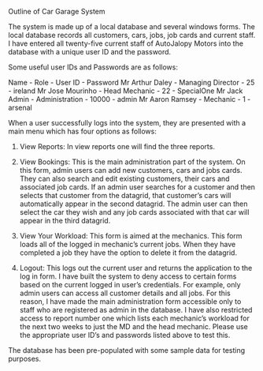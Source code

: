 Outline of Car Garage System

The system is made up of a local database and several windows forms. The local database records all customers, cars, jobs, job cards and current staff. I have entered all twenty-five current staff of AutoJalopy Motors into the database with a unique user ID and the password.

Some useful user IDs and Passwords are as follows:

Name	- Role -	User ID -	Password
Mr Arthur Daley -	Managing Director	-  25 - 	ireland
Mr Jose Mourinho -	Head Mechanic -	22 - 	SpecialOne
Mr Jack Admin -	Administration -	10000	- admin
Mr Aaron Ramsey -	Mechanic -	1 - 	arsenal

When a user successfully logs into the system, they are presented with a main menu which has four options as follows:
1.	View Reports: In view reports one will find the three reports.

2.	View Bookings: This is the main administration part of the system. 
On this form, admin users can add new customers, cars and jobs cards. 
They can also search and edit existing customers, their cars and associated job cards. 
If an admin user searches for a customer and then selects that customer from the datagrid, that customer’s cars will automatically appear in the second datagrid. 
The admin user can then select the car they wish and any job cards associated with that car will appear in the third datagrid. 

3.	View Your Workload: This form is aimed at the mechanics. 
This form loads all of the logged in mechanic’s current jobs. 
When they have completed a job they have the option to delete it from the datagrid.

4.	Logout: This logs out the current user and returns the application to the log in form. 
I have built the system to deny access to certain forms based on the current logged in user’s credentials. 
For example, only admin users can access all customer details and all jobs. For this reason, I have made the main administration form accessible only to staff who are registered as admin in the database.
I have also restricted access to report number one which lists each mechanic’s workload for the next two weeks to just the MD and the head mechanic.
Please use the appropriate user ID’s and passwords listed above to test this. 

The database has been pre-populated with some sample data for testing purposes. 





